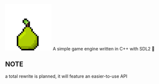 <img src="assets/pear.png" width=150>
A simple game engine written in C++ with SDL2 🍐

## NOTE
a total rewrite is planned, it will feature an easier-to-use API
